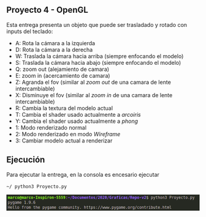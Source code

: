 ## Proyecto 4 - OpenGL

Esta entrega presenta un objeto que puede ser trasladado y rotado con inputs del teclado:
- A: Rota la cámara a la izquierda
- D: Rota la cámara a la derecha
- W: Traslada la cámara hacia arriba (siempre enfocando el modelo)
- S: Traslada la cámara hacia abajo (siempre enfocando el modelo)
- Q: zoom out (alejamiento de camara)
- E: zoom in (acercamiento de camara)
- Z: Agranda el fov (similar al _zoom out_ de una camara de lente intercambiable)
- X: Disminuye el fov (similar al _zoom in_ de una camara de lente intercambiable)
- R: Cambia la textura del modelo actual
- T: Cambia el shader usado actualmente a _arcoiris_
- Y: Cambia el shader usado actualmente a _phong_
- 1: Modo renderizado normal
- 2: Modo renderizado en modo _Wireframe_
- 3: Cambiar modelo actual a renderizar

## Ejecución

Para ejecutar la entrega, en la consola es encesario ejecutar 
```
~/ python3 Proyecto.py
```

![Comandos](./Comandos.png "Comandos")

